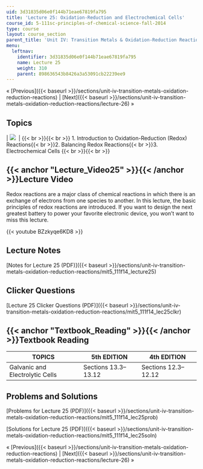 ```yaml
---
uid: 3d31835d06e0f144b71eae67819fa795
title: 'Lecture 25: Oxidation-Reduction and Electrochemical Cells'
course_id: 5-111sc-principles-of-chemical-science-fall-2014
type: course
layout: course_section
parent_title: 'Unit IV: Transition Metals & Oxidation-Reduction Reactions'
menu:
  leftnav:
    identifier: 3d31835d06e0f144b71eae67819fa795
    name: Lecture 25
    weight: 310
    parent: 898636543b8426a3a53091cb22239ee9
---
```


« [Previous]({{< baseurl >}}/sections/unit-iv-transition-metals-oxidation-reduction-reactions) | [Next]({{< baseurl >}}/sections/unit-iv-transition-metals-oxidation-reduction-reactions/lecture-26) »

Topics
------

| ![](https://open-learning-course-data-production.s3.amazonaws.com/5-111sc-principles-of-chemical-science-fall-2014/edd4f83c96c80e429689e7209e9198f0_Lecture_25.jpg)  |  {{< br >}}{{< br >}} 1.  Introduction to Oxidation-Reduction (Redox) Reactions{{< br >}}2.  Balancing Redox Reactions{{< br >}}3.  Electrochemical Cells {{< br >}}{{< br >}}  

{{< anchor "Lecture_Video25" >}}{{< /anchor >}}Lecture Video
------------------------------------------------------------

Redox reactions are a major class of chemical reactions in which there is an exchange of electrons from one species to another. In this lecture, the basic principles of redox reactions are introduced. If you want to design the next greatest battery to power your favorite electronic device, you won’t want to miss this lecture.

{{< youtube BZzkyqe6KD8 >}}

Lecture Notes
-------------

[Notes for Lecture 25 (PDF)]({{< baseurl >}}/sections/unit-iv-transition-metals-oxidation-reduction-reactions/mit5_111f14_lecture25)

Clicker Questions
-----------------

[Lecture 25 Clicker Questions (PDF)]({{< baseurl >}}/sections/unit-iv-transition-metals-oxidation-reduction-reactions/mit5_111f14_lec25clkr)

{{< anchor "Textbook_Reading" >}}{{< /anchor >}}Textbook Reading
----------------------------------------------------------------

| TOPICS | 5th EDITION | 4th EDITION |
| --- | --- | --- |
| Galvanic and Electrolytic Cells | Sections 13.3–13.12 | Sections 12.3–12.12 

Problems and Solutions
----------------------

[Problems for Lecture 25 (PDF)]({{< baseurl >}}/sections/unit-iv-transition-metals-oxidation-reduction-reactions/mit5_111f14_lec25prob)

[Solutions for Lecture 25 (PDF)]({{< baseurl >}}/sections/unit-iv-transition-metals-oxidation-reduction-reactions/mit5_111f14_lec25soln)

« [Previous]({{< baseurl >}}/sections/unit-iv-transition-metals-oxidation-reduction-reactions) | [Next]({{< baseurl >}}/sections/unit-iv-transition-metals-oxidation-reduction-reactions/lecture-26) »